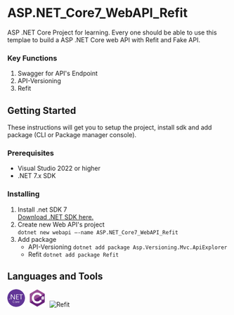 # ASP.NET_Core7_WebAPI_Refit
ASP .NET Core Project for learning. Every one should be able to use this templae to build a ASP .NET Core web API with Refit and Fake API.

### Key Functions 
1. Swagger for API's Endpoint
2. API-Versioning
3. Refit

## Getting Started
These instructions will get you to setup the project, install sdk and add package (CLI or Package manager console).

### Prerequisites
- Visual Studio 2022 or higher 
- .NET 7.x SDK

### Installing
1.  Install .net SDK 7<br>
[Download .NET SDK here.](https://dotnet.microsoft.com/en-us/download/visual-studio-sdks)
2.  Create new Web API's project<br>
`dotnet new webapi –-name ASP.NET_Core7_WebAPI_Refit`
3.  Add package
     - API-Versioning
       `dotnet add package Asp.Versioning.Mvc.ApiExplorer`
     - Refit
       `dotnet add package Refit`
## Languages and Tools
<div>
  <img src="https://github.com/devicons/devicon/blob/master/icons/dotnetcore/dotnetcore-original.svg" title="dotnet core" alt="dotnet core" width="40" height="40"/>&nbsp;
  <img src="https://github.com/devicons/devicon/blob/master/icons/csharp/csharp-original.svg" title="csharp" alt="csharp" width="40" height="40"/>&nbsp;
  <img src="https://anthonygiretti.com/wp-content/uploads/2019/11/refit_logo6.png" title="Refit" alt="Refit" width="100" height="40"/>&nbsp;
</div>

